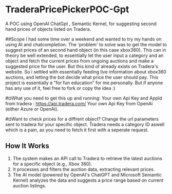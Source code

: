 # TraderaPricePickerPOC-Gpt
A POC using OpenAI ChatGpt , Semantic Kernel, for suggesting second hand prices of objects listed on Tradera.

##Scope
I had some time over a weekend and wanted to try my hands on using AI and chatcompletion. The 'problem' to solve was to get the model to suggest prices of an second hand object (in this case xbox360).
This can in theory be well extended, to essentially let the user input a category and an object and fetch the current prices from ongoing auctions and make a suggested price for the user. But this kind of already exists on Tradera's website.
So i settled with essentially feeding live information about xbox360 auctions, and letting the bot decide what price the user should pay.
This project is essentially a "for fun education" for me personally. But if anyone has any use of it, feel free to fork or copy the idea :) 

#¤What you need to get this up and running:
Your own Api Key and AppId from tradera : https://api.tradera.com/
Your own Api Key from OpenAi (either Azure or OpenAi).

#¤Want to check prices for a diffrent object?
Change the url parameters sent to tradera for your specific object. Tradera needs a category ID aswell which is a pain, as you need to fetch it first with a seperate request.
 
## How It Works
1. The system makes an API call to Tradera to retrieve the latest auctions for a specific object (e.g., Xbox 360).
2. It processes and filters the auction data, extracting relevant prices.
3. The AI model (powered by OpenAI's ChatGPT and Microsoft Semantic Kernel) analyzes the data and suggests a price range based on current auction listings.
